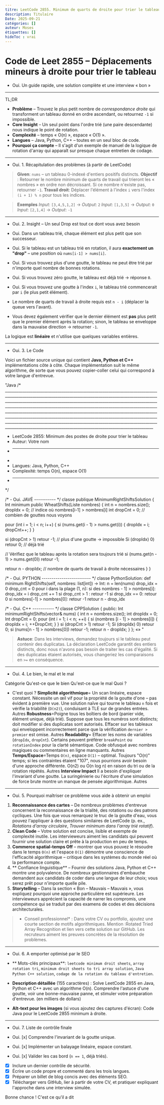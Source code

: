 ```yaml
---
titre: LeetCode 2855. Minimum de quarts de droite pour trier le tableau -
description: Titulaire
Date: 2025-09-21
catégories: []
auteur: Moses
étiquettes: []
hideToc : vrai
---
```

# Code de Leet 2855 – Déplacements mineurs à droite pour trier le tableau
- Oui. Un guide rapide, une solution complète et une interview « bon »

---

TL;DR

- **Problème** – Trouvez le plus petit nombre de *correspondance droite* qui transforment un tableau donné en ordre ascendant, ou retournez `-1` si impossible.
- **Core Insight** – Un seul point dans l'ordre trié (une paire descendante) nous indique le point de rotation.
- **Complexité** – temps « O(n) », espace « O(1) ».
- **Langues** – Java, Python, C++ – toutes en un seul bloc de code.
- **Pourquoi ça compte** – Il s'agit d'un exemple de manuel de la logique de rotation d'array qui apparaît sur presque chaque entretien de codage.

---

- Oui. 1. Récapitulation des problèmes (à partir de LeetCode)

> **Given**: `nums` – un tableau 0-indexé d'entiers positifs distincts.
> **Objectif** : Retourner le nombre minimum de quarts de travail qui trieront les « nombres » en ordre non décroissant. Si ce nombre n'existe pas, retourner `-1`.
> **Travail droit**: Déplacer l'élément à l'index `i` vers l'index `(i + 1) % n` pour tous les indices.

> **Exemples**
> *Input*: `[3,4,5,1,2]` → *Output*: `2`
> *Input*: `[1,3,5]` → *Output*: `0`
> *Input*: `[2,1,4]` → *Output*: `-1`

---

- Oui. 2. Insight – Un seul Drop est tout ce dont vous avez besoin

- Oui. Dans un tableau trié, chaque élément est plus petit que son successeur.
- Oui. Si le tableau est un tableau trié en rotation, il aura **exactement un "drop"** – une position où `nums[i-1] > nums[i]`.
- Oui. Si vous trouvez plus d'une goutte, le tableau ne peut être trié par n'importe quel nombre de bonnes rotations.
- Oui. Si vous trouvez zéro goutte, le tableau est déjà trié → réponse `0`.
- Oui. Si vous trouvez une goutte à l'index `i`, le tableau trié commencerait par `i` (le plus petit élément).
- Le nombre de quarts de travail à droite requis est `n - i` (déplacer la queue vers l'avant).
- Vous devez également vérifier que le dernier élément est **pas** plus petit que le premier élément après la rotation; sinon, le tableau se enveloppe dans la mauvaise direction → retourner `-1`.

La logique est **linéaire** et n'utilise que quelques variables entières.

---

- Oui. 3. Le Code

Voici un fichier source unique qui contient **Java, Python et C++** implémentations côte à côte. Chaque implémentation suit le même algorithme, de sorte que vous pouvez copier-coller celui qui correspond à votre langue d'entrevue.

"Java
/* ______________________________________________________________________________________________________________________________________________________________________________________________________________________________________________________________________________________________________________________________________________________________________________________________________________________________________________________________________________________________________________________________________________________________________________________________________________________________________________
* LeetCode 2855: Minimum des postes de droite pour trier le tableau
* Auteur: Votre nom
* ------------------------------------------------------------
*
* Langues: Java, Python, C++
* Complexité: temps O(n), espace O(1)
* ------------------------------------------------------------
*/

/* - Oui. JAVÉ ----------- */
classe publique MinimumRightShiftsSolution {
Int minimum public WheatShifts(Liste <entier> nombres) {
int n = nombres.size();
dropIdx = 0; // indice où nombres[i-1] > nombres[i]
int dropCnt = 0; // combien de gouttes nous voyons

pour (int i = 1; i < n; i++) {
si (nums.get(i - 1) > nums.get(i)) {
dropIdx = i;
dropCnt++;
}
}

si (dropCnt > 1) retour -1; // plus d'une goutte → impossible
Si (dropIdx) 0) retour 0; // déjà trié

// Vérifiez que le tableau après la rotation sera toujours trié
si (nums.get(n - 1) > nums.get(0)) retour -1;

retour n - dropIdx; // nombre de quarts de travail à droite nécessaires
}
}

/* - Oui. PYTHON ------------------------- */
classe PythonSolution:
def minimum RightShifts(self, nombres: list[int]) -> Int:
n = len(nums)
drop_idx = 0
drop_cnt = 0
pour i dans la plage (1, n):
si des nombres - 1] > nombres[i]:
drop_idx = i
drop_cnt += 1
si drop_cnt > 1 :
retour -1
si drop_idx == 0:
retour 0
si nombres[-1] > nombres[0]:
retour -1
retour n - drop_idx

/* - Oui. C++ ----------- */
classe CPPSolution {
public:
Int minimumRightShifts(vector<int>& nums) {
int n = nombres.size();
int dropIdx = 0;
Int dropCnt = 0;
pour (int i = 1; i < n; ++i) {
si (nombres [i - 1] > nombres[i]) {
dropIdx = i;
++DropCnt;
}
}
si (dropCnt > 1) retour -1;
Si (dropIdx) 0) retour 0;
si (nums[n - 1] > nombres[0]) retour -1;
retour n - dropIdx;
}
};
«» "

> **Astuce**: Dans les interviews, demandez toujours si le tableau peut contenir des duplicatas. La déclaration LeetCode garantit des entiers distincts, donc nous n'avons pas besoin de traiter les cas d'égalité. Si des duplicatas étaient autorisés, vous changeriez les comparaisons en `>=` en conséquence.

---

- Oui. 4. Le bien, le mal et le mal

Catégorie Qu'est-ce que le bien Qu'est-ce que le mal Quoi ?
- C'est quoi ?
**Simplicité algorithmique**= Un scan linéaire, espace constant. Nécessite un œil vif pour la propriété de la goutte d'one – pas évident à première vue. Une solution naïve qui tourne le tableau `n` fois et vérifie la triabilité (`O(n2)`), conduisant à TLE sur de grandes entrées. Autres
**Robustness**=Poigne tous les boîtiers de bord (panier vide, élément unique, déjà trié). Suppose que tous les numéros sont distincts; doit modifier si des duplicatas sont autorisés. Effacer sur les tableaux qui enveloppent incorrectement parce que la vérification `dernier > premier` est omise. Autres
**Readability**= Effacer les noms de variables (`dropIdx`, `dropCnt`). Certains peuvent préférer `breakPoint` ou `rotationIndex` pour la clarté sémantique. Code obfusqué avec nombres magiques ou commentaires en ligne manquants. Autres
**Temps/Espace**=Temps `O(n)`, espace `O(1)` – optimal. Toujours "O(n)" temps; si les contraintes étaient "107", nous pourrions avoir besoin d'une approche différente. O(n2) ou O(n log n) en raison du tri ou de la rotation répétés. Autres
**Interview Impact** Il a besoin d'expliquer l'invariant d'une goutte. La suringénierie ou l'écriture d'une simulation de force brute montre un manque de pensée algorithmique. Autres

---

- Oui. 5. Pourquoi maîtriser ce problème vous aide à obtenir un emploi

1. **Reconnaissance des cartes** – De nombreux problèmes d'entrevue concernent la reconnaissance de la trialité, des rotations ou des patrons cycliques. Une fois que vous remarquez le truc de la goutte d'eau, vous pouvez l'appliquer à des questions similaires de LeetCode (p. ex., *Rotations d'array circulaire*, *Trouver minimum dans l'array trié rotatif*).
2. **Clean Code** – Votre solution est concise, lisible et exempte de complexité inutile. Les intervieweurs aiment les candidats qui peuvent fournir une solution claire et prête à la production en peu de temps.
3. **Commerce spatial-temps Off** – montrer que vous pouvez le résoudre dans le temps `O(n)` et l'espace `O(1)` démontre une conscience de l'efficacité algorithmique – critique dans les systèmes du monde réel où la performance compte.
4. ** Confiance linguistique** – Fournir des solutions Java, Python et C++ montre une polyvalence. De nombreux gestionnaires d'embauche demandent aux candidats de coder dans une langue de leur choix; vous serez prêt pour n'importe quelle pile.
5. **Storytelling** – Dans la section « Bon – Mauvais – Mauvais », vous expliquez pourquoi une approche particulière est supérieure. Les intervieweurs apprécient la capacité de narrer les compromis, une compétence qui se traduit par des examens de codes et des décisions architecturales.

> * Conseil professionnel* : Dans votre CV ou portfolio, ajoutez une courte section de motifs algorithmiques. Mention :Rotated Tried Array Recognition et lien vers cette solution sur GitHub. Les recruteurs aiment les preuves concrètes de la résolution de problèmes.

---

- Oui. 6. A emporter optimisé par le SEO

- ** Mots-clés principaux**: `leetcode minimum droit sheets`, `array rotation tri`, `minimum droit sheets to tri array solution`, `Java Python C++ solution`, `codage de la rotation du tableau d'entretien`.
- **Description détaillée** (155 caractères) :
Solve LeetCode 2855 en Java, Python et C++ avec un algorithme O(n). Comprendre l'astuce d'une goutte, voir une bonne-mauvaise panne, et stimuler votre préparation d'entrevue. (en milliers de dollars)
- **Alt-text pour les images** (si vous ajoutez des captures d'écran): Code Java pour le LeetCode 2855 minimum à droite.

---

- Oui. 7. Liste de contrôle finale

- Oui. [x] Comprendre l'invariant de la goutte unique.
- Oui. [x] Implémenter un balayage linéaire, espace constant.
- Oui. [x] Valider les cas bord (`n == 1`, déjà triés).
- [x] Inclure un dernier contrôle de sécurité.
- [x] Écrire un code propre et commenté dans les trois langues.
- [x] Préparer un billet de blog concis avec des éléments SEO.
- [x] Télécharger vers GitHub, lier à partir de votre CV, et pratiquer expliquant l'approche dans une interview simulée.

Bonne chance ! C'est ce qu'il a dit